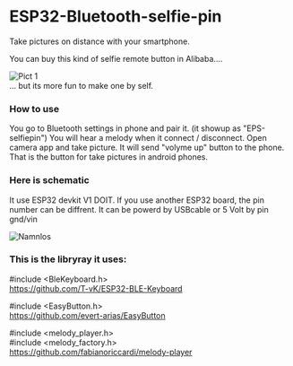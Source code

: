 # ESP32-Bluetooth-selfie-pin
Take pictures on distance with your smartphone.    

You can buy this kind of selfie remote button in Alibaba....  
  
![Pict 1](https://user-images.githubusercontent.com/33222123/158015859-c37b979d-e636-4d80-a7db-e561c37598d7.jpg)  
... but its more fun to make one by self.  

### How to use  
You go to Bluetooth settings in phone and pair it. (it showup as "EPS-selfiepin") You will hear a melody when it connect / disconnect. 
Open camera app and take picture.
It will send "volyme up" button to the phone. That is the button for take pictures in android phones.

  
    
    
### Here is schematic  
It use ESP32 devkit V1 DOIT. If you use another ESP32 board, the pin number can be diffrent. It can be powerd by USBcable or 5 Volt by pin gnd/vin  
  
  
  ![Namnlos](https://user-images.githubusercontent.com/33222123/158015885-59569a44-0a0e-4e0c-8520-064c3d8796e5.png)  

  
### This is the libryray it uses:  
#include <BleKeyboard.h>  
https://github.com/T-vK/ESP32-BLE-Keyboard  


#include <EasyButton.h>  
https://github.com/evert-arias/EasyButton  

#include <melody_player.h>  
#include <melody_factory.h>  
https://github.com/fabianoriccardi/melody-player  
